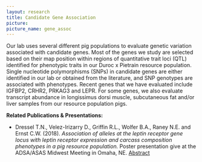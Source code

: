 ```yaml
---
layout: research
title: Candidate Gene Association 
picture: 
picture_name: gene_assoc 
---
```


Our lab uses several different pig populations to evaluate genetic variation associated with candidate genes. Most of the genes we study are selected based on their map position within regions of quantitative trait loci (QTL) identified for phenotypic traits in our Duroc x Pietrain resource population. Single nucleotide polymorphisms (SNPs) in candidate genes are either identified in our lab or obtained from the literature, and SNP genotypes are associated with phenotypes. Recent genes that we have evaluated include IGFBP2, CRHR2, PRKAG3 and LEPR. For some genes, we also evaluate transcript abundance in longissimus dorsi muscle, subcutaneous fat and/or liver samples from our resource population pigs.

__Related Publications & Presentations:__
* Dressel T.N., Velez-Irizarry D., Griffin R.L., Wolfer B.A., Raney N.E. and Ernst C.W. (2018). *Association of alleles at the leptin receptor gene locus with leptin receptor expression and carcass composition phenotypes in a pig resource population.* Poster presentation give at the ADSA/ASAS Midwest Meeting in Omaha, NE. [Abstract](https://asas.confex.com/asas/mw18/webprogram/Paper23293.html)



